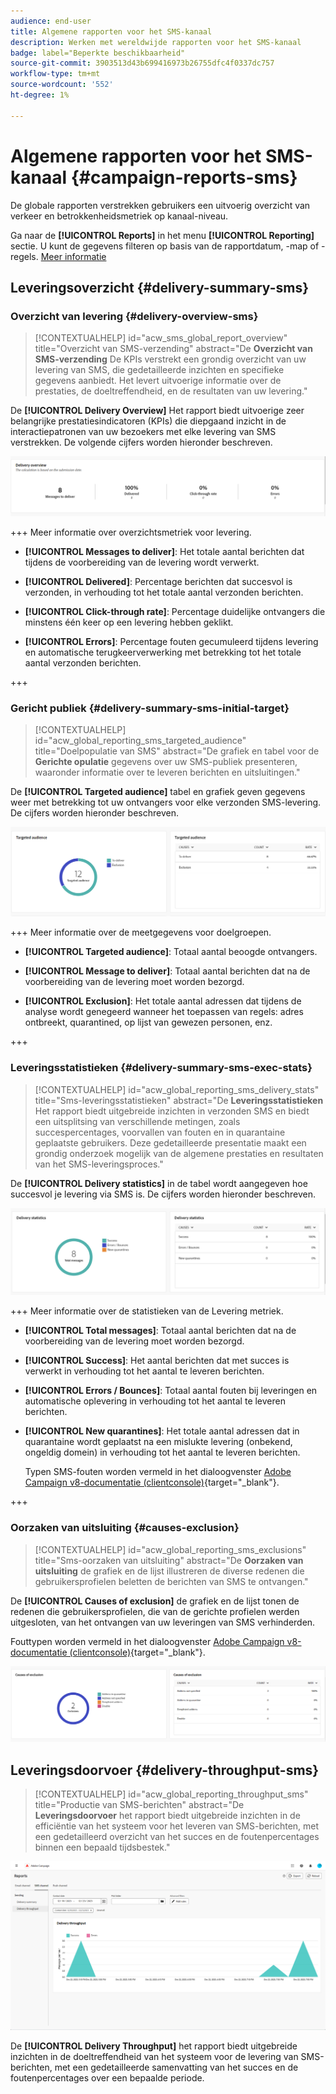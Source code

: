 ```yaml
---
audience: end-user
title: Algemene rapporten voor het SMS-kanaal
description: Werken met wereldwijde rapporten voor het SMS-kanaal
badge: label="Beperkte beschikbaarheid"
source-git-commit: 3903513d43b699416973b26755dfc4f0337dc757
workflow-type: tm+mt
source-wordcount: '552'
ht-degree: 1%

---
```


# Algemene rapporten voor het SMS-kanaal {#campaign-reports-sms}

De globale rapporten verstrekken gebruikers een uitvoerig overzicht van verkeer en betrokkenheidsmetriek op kanaal-niveau.

Ga naar de **[!UICONTROL Reports]** in het menu **[!UICONTROL Reporting]** sectie. U kunt de gegevens filteren op basis van de rapportdatum, -map of -regels. [Meer informatie](global-reports.md)

## Leveringsoverzicht {#delivery-summary-sms}

### Overzicht van levering {#delivery-overview-sms}

>[!CONTEXTUALHELP]
>id="acw_sms_global_report_overview"
>title="Overzicht van SMS-verzending"
>abstract="De **Overzicht van SMS-verzending** De KPIs verstrekt een grondig overzicht van uw levering van SMS, die gedetailleerde inzichten en specifieke gegevens aanbiedt. Het levert uitvoerige informatie over de prestaties, de doeltreffendheid, en de resultaten van uw levering."

De **[!UICONTROL Delivery Overview]** Het rapport biedt uitvoerige zeer belangrijke prestatiesindicatoren (KPIs) die diepgaand inzicht in de interactiepatronen van uw bezoekers met elke levering van SMS verstrekken. De volgende cijfers worden hieronder beschreven.

![](assets/global_report_sms_delivery_overview.png)

+++ Meer informatie over overzichtsmetriek voor levering.

* **[!UICONTROL Messages to deliver]**: Het totale aantal berichten dat tijdens de voorbereiding van de levering wordt verwerkt.

* **[!UICONTROL Delivered]**: Percentage berichten dat succesvol is verzonden, in verhouding tot het totale aantal verzonden berichten.

* **[!UICONTROL Click-through rate]**: Percentage duidelijke ontvangers die minstens één keer op een levering hebben geklikt.

* **[!UICONTROL Errors]**: Percentage fouten gecumuleerd tijdens levering en automatische terugkeerverwerking met betrekking tot het totale aantal verzonden berichten.

+++

### Gericht publiek {#delivery-summary-sms-initial-target}

>[!CONTEXTUALHELP]
>id="acw_global_reporting_sms_targeted_audience"
>title="Doelpopulatie van SMS"
>abstract="De grafiek en tabel voor de **Gerichte opulatie** gegevens over uw SMS-publiek presenteren, waaronder informatie over te leveren berichten en uitsluitingen."

De **[!UICONTROL Targeted audience]** tabel en grafiek geven gegevens weer met betrekking tot uw ontvangers voor elke verzonden SMS-levering. De cijfers worden hieronder beschreven.

![](assets/global_report_sms_targeted_audience.png)

+++ Meer informatie over de meetgegevens voor doelgroepen.

* **[!UICONTROL Targeted audience]**: Totaal aantal beoogde ontvangers.

* **[!UICONTROL Message to deliver]**: Totaal aantal berichten dat na de voorbereiding van de levering moet worden bezorgd.

* **[!UICONTROL Exclusion]**: Het totale aantal adressen dat tijdens de analyse wordt genegeerd wanneer het toepassen van regels: adres ontbreekt, quarantined, op lijst van gewezen personen, enz.

+++

### Leveringsstatistieken {#delivery-summary-sms-exec-stats}

>[!CONTEXTUALHELP]
>id="acw_global_reporting_sms_delivery_stats"
>title="Sms-leveringsstatistieken"
>abstract="De **Leveringsstatistieken** Het rapport biedt uitgebreide inzichten in verzonden SMS en biedt een uitsplitsing van verschillende metingen, zoals succespercentages, voorvallen van fouten en in quarantaine geplaatste gebruikers. Deze gedetailleerde presentatie maakt een grondig onderzoek mogelijk van de algemene prestaties en resultaten van het SMS-leveringsproces."

De **[!UICONTROL Delivery statistics]** in de tabel wordt aangegeven hoe succesvol je levering via SMS is. De cijfers worden hieronder beschreven.

![](assets/global_report_sms_delivery_statistics.png)

+++ Meer informatie over de statistieken van de Levering metriek.

* **[!UICONTROL Total messages]**: Totaal aantal berichten dat na de voorbereiding van de levering moet worden bezorgd.

* **[!UICONTROL Success]**: Het aantal berichten dat met succes is verwerkt in verhouding tot het aantal te leveren berichten.

* **[!UICONTROL Errors / Bounces]**: Totaal aantal fouten bij leveringen en automatische oplevering in verhouding tot het aantal te leveren berichten.

* **[!UICONTROL New quarantines]**: Het totale aantal adressen dat in quarantaine wordt geplaatst na een mislukte levering (onbekend, ongeldig domein) in verhouding tot het aantal te leveren berichten.

  Typen SMS-fouten worden vermeld in het dialoogvenster [Adobe Campaign v8-documentatie (clientconsole)](https://experienceleague.adobe.com/docs/campaign/campaign-v8/send/failures/delivery-failures.html#sms-quarantines){target="_blank"}.

+++

### Oorzaken van uitsluiting {#causes-exclusion}

>[!CONTEXTUALHELP]
>id="acw_global_reporting_sms_exclusions"
>title="Sms-oorzaken van uitsluiting"
>abstract="De **Oorzaken van uitsluiting** de grafiek en de lijst illustreren de diverse redenen die gebruikersprofielen beletten de berichten van SMS te ontvangen."

De **[!UICONTROL Causes of exclusion]** de grafiek en de lijst tonen de redenen die gebruikersprofielen, die van de gerichte profielen werden uitgesloten, van het ontvangen van uw leveringen van SMS verhinderden.

Fouttypen worden vermeld in het dialoogvenster [Adobe Campaign v8-documentatie (clientconsole)](https://experienceleague.adobe.com/docs/campaign/campaign-v8/send/failures/delivery-failures.html#email-error-types){target="_blank"}.

![](assets/global_report_sms_causes_exclusion.png)

## Leveringsdoorvoer {#delivery-throughput-sms}

>[!CONTEXTUALHELP]
>id="acw_global_reporting_throughput_sms"
>title="Productie van SMS-berichten"
>abstract="De **Leveringsdoorvoer** het rapport biedt uitgebreide inzichten in de efficiëntie van het systeem voor het leveren van SMS-berichten, met een gedetailleerd overzicht van het succes en de foutenpercentages binnen een bepaald tijdsbestek."

![](assets/global_report_sms_delivery_throughput.png)

De **[!UICONTROL Delivery Throughput]** het rapport biedt uitgebreide inzichten in de doeltreffendheid van het systeem voor de levering van SMS-berichten, met een gedetailleerde samenvatting van het succes en de foutenpercentages over een bepaalde periode.
